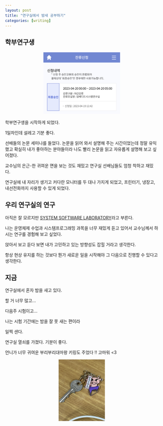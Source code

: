 ```yaml
---
layout: post
title: "연구실에서 밤새 공부하기"
categories: [writing]
---
```


## 학부연구생

<p align="center">
    <img src="/attachment/230420/IMG_1357.jpeg" width="50%" height="50%">
</p>

학부연구생을 시작하게 되었다.

1일차인데 설레고 기분 좋다.

선배들의 논문 세미나를 들었다. 논문을 읽어 와서 설명해 주는 시간이었는데 정말 유익했고 확실히 내가 좋아하는 분야들이라 나도 빨리 논문을 읽고 자유롭게 설명해 보고 싶어졌다.

교수님의 은근-한 귀여운 면을 보는 것도 재밌고 연구실 선배님들도 엄청 착하고 재밌다.

연구실에 내 자리가 생기고 커다란 모니터를 두 대나 가지게 되었고, 프린터기, 냉장고, 내선전화까지 사용할 수 있게 되었다.

## 우리 연구실의 연구

아직은 잘 모르지만 [SYSTEM SOFTWARE LABORATORY](https://sites.google.com/sungshin.ac.kr/ssl/home)라고 부른다.

나는 운영체제 수업과 시스템프로그래밍 과목을 너무 재밌게 듣고 있어서 교수님께서 하시는 연구를 경험해 보고 싶었다.

앉아서 보고 듣다 보면 내가 고민하고 있는 방향성도 잡힐 거라고 생각한다.

항상 현상 유지를 하는 것보다 뭔가 새로운 일을 시작해야 그 다음으로 진행할 수 있다고 생각한다.

## 지금

연구실에서 혼자 밤을 새고 있다.

할 거 너무 많고...

다음주 시험이고...

나는 시험 기간에는 밤을 잘 못 새는 편이라

일찍 샌다.

연구실 열쇠를 가졌다. 기분이 좋다.

언니가 너무 귀여운 부리부리대마왕 키링도 주었다 !! 고마워 <3

<p align="center">
    <img src="/attachment/230420/IMG_1356.jpeg" width="30%" height="30%">
</p>
